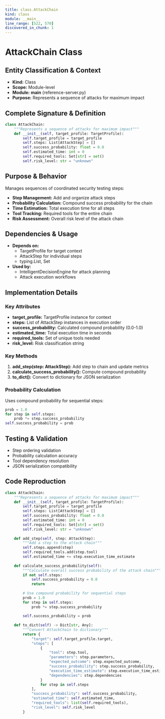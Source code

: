 ```yaml
---
title: class.AttackChain
kind: class
module: __main__
line_range: [522, 570]
discovered_in_chunk: 1
---
```


# AttackChain Class

## Entity Classification & Context
- **Kind:** Class
- **Scope:** Module-level
- **Module:** __main__ (reference-server.py)
- **Purpose:** Represents a sequence of attacks for maximum impact

## Complete Signature & Definition
```python
class AttackChain:
    """Represents a sequence of attacks for maximum impact"""
    def __init__(self, target_profile: TargetProfile):
        self.target_profile = target_profile
        self.steps: List[AttackStep] = []
        self.success_probability: float = 0.0
        self.estimated_time: int = 0
        self.required_tools: Set[str] = set()
        self.risk_level: str = "unknown"
```

## Purpose & Behavior
Manages sequences of coordinated security testing steps:
- **Step Management:** Add and organize attack steps
- **Probability Calculation:** Compound success probability for the chain
- **Time Estimation:** Total execution time for all steps
- **Tool Tracking:** Required tools for the entire chain
- **Risk Assessment:** Overall risk level of the attack chain

## Dependencies & Usage
- **Depends on:**
  - TargetProfile for target context
  - AttackStep for individual steps
  - typing.List, Set
- **Used by:**
  - IntelligentDecisionEngine for attack planning
  - Attack execution workflows

## Implementation Details

### Key Attributes
- **target_profile:** TargetProfile instance for context
- **steps:** List of AttackStep instances in execution order
- **success_probability:** Calculated compound probability (0.0-1.0)
- **estimated_time:** Total execution time in seconds
- **required_tools:** Set of unique tools needed
- **risk_level:** Risk classification string

### Key Methods
1. **add_step(step: AttackStep):** Add step to chain and update metrics
2. **calculate_success_probability():** Compute compound probability
3. **to_dict():** Convert to dictionary for JSON serialization

### Probability Calculation
Uses compound probability for sequential steps:
```python
prob = 1.0
for step in self.steps:
    prob *= step.success_probability
self.success_probability = prob
```

## Testing & Validation
- Step ordering validation
- Probability calculation accuracy
- Tool dependency resolution
- JSON serialization compatibility

## Code Reproduction
```python
class AttackChain:
    """Represents a sequence of attacks for maximum impact"""
    def __init__(self, target_profile: TargetProfile):
        self.target_profile = target_profile
        self.steps: List[AttackStep] = []
        self.success_probability: float = 0.0
        self.estimated_time: int = 0
        self.required_tools: Set[str] = set()
        self.risk_level: str = "unknown"
    
    def add_step(self, step: AttackStep):
        """Add a step to the attack chain"""
        self.steps.append(step)
        self.required_tools.add(step.tool)
        self.estimated_time += step.execution_time_estimate
        
    def calculate_success_probability(self):
        """Calculate overall success probability of the attack chain"""
        if not self.steps:
            self.success_probability = 0.0
            return
        
        # Use compound probability for sequential steps
        prob = 1.0
        for step in self.steps:
            prob *= step.success_probability
        
        self.success_probability = prob
        
    def to_dict(self) -> Dict[str, Any]:
        """Convert AttackChain to dictionary"""
        return {
            "target": self.target_profile.target,
            "steps": [
                {
                    "tool": step.tool,
                    "parameters": step.parameters,
                    "expected_outcome": step.expected_outcome,
                    "success_probability": step.success_probability,
                    "execution_time_estimate": step.execution_time_estimate,
                    "dependencies": step.dependencies
                }
                for step in self.steps
            ],
            "success_probability": self.success_probability,
            "estimated_time": self.estimated_time,
            "required_tools": list(self.required_tools),
            "risk_level": self.risk_level
        }
```
